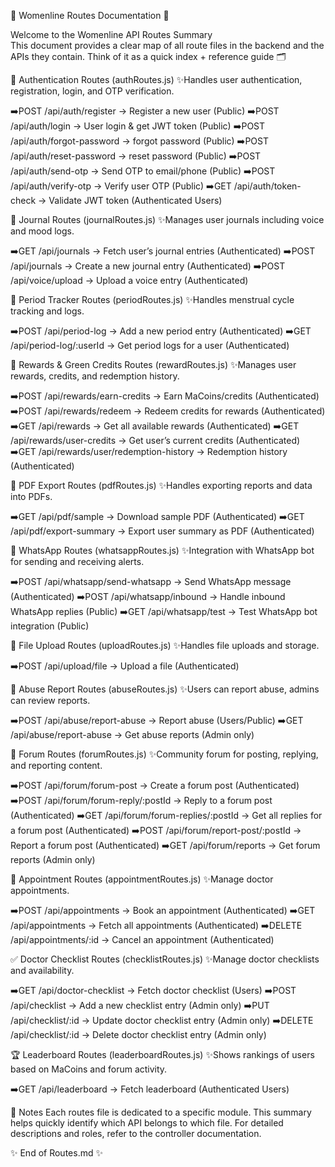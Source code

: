 🌸 Womenline Routes Documentation 🌸

Welcome to the Womenline API Routes Summary     
This document provides a clear map of all route files in the backend and the APIs they contain.
Think of it as a quick index + reference guide 🗂️

🔐 Authentication Routes (authRoutes.js)
✨Handles user authentication, registration, login, and OTP verification.

➡️POST /api/auth/register → Register a new user (Public)
➡️POST /api/auth/login → User login & get JWT token (Public)
➡️POST /api/auth/forgot-password → forgot password (Public)
➡️POST /api/auth/reset-password → reset password (Public) 
➡️POST /api/auth/send-otp → Send OTP to email/phone (Public)
➡️POST /api/auth/verify-otp → Verify user OTP (Public)
➡️GET /api/auth/token-check → Validate JWT token (Authenticated Users)


📔 Journal Routes (journalRoutes.js)
✨Manages user journals including voice and mood logs.

➡️GET /api/journals → Fetch user’s journal entries (Authenticated)
➡️POST /api/journals → Create a new journal entry (Authenticated)
➡️POST /api/voice/upload → Upload a voice entry (Authenticated)


🌸 Period Tracker Routes (periodRoutes.js)
✨Handles menstrual cycle tracking and logs.

➡️POST /api/period-log → Add a new period entry (Authenticated)
➡️GET /api/period-log/:userId → Get period logs for a user (Authenticated)


🎁 Rewards & Green Credits Routes (rewardRoutes.js)
✨Manages user rewards, credits, and redemption history.

➡️POST /api/rewards/earn-credits → Earn MaCoins/credits (Authenticated)
➡️POST /api/rewards/redeem → Redeem credits for rewards (Authenticated)
➡️GET /api/rewards → Get all available rewards (Authenticated)
➡️GET /api/rewards/user-credits → Get user’s current credits (Authenticated)
➡️GET /api/rewards/user/redemption-history → Redemption history (Authenticated)


📑 PDF Export Routes (pdfRoutes.js)
✨Handles exporting reports and data into PDFs.

➡️GET /api/pdf/sample → Download sample PDF (Authenticated)
➡️GET /api/pdf/export-summary → Export user summary as PDF (Authenticated)


💬 WhatsApp Routes (whatsappRoutes.js)
✨Integration with WhatsApp bot for sending and receiving alerts.

➡️POST /api/whatsapp/send-whatsapp → Send WhatsApp message (Authenticated)
➡️POST /api/whatsapp/inbound → Handle inbound WhatsApp replies (Public)
➡️GET /api/whatsapp/test → Test WhatsApp bot integration (Public)


📂 File Upload Routes (uploadRoutes.js)
✨Handles file uploads and storage.

➡️POST /api/upload/file → Upload a file (Authenticated)


🚨 Abuse Report Routes (abuseRoutes.js)
✨Users can report abuse, admins can review reports.

➡️POST /api/abuse/report-abuse → Report abuse (Users/Public)
➡️GET /api/abuse/report-abuse → Get abuse reports (Admin only)


📝 Forum Routes (forumRoutes.js)
✨Community forum for posting, replying, and reporting content.

➡️POST /api/forum/forum-post → Create a forum post (Authenticated)
➡️POST /api/forum/forum-reply/:postId → Reply to a forum post (Authenticated)
➡️GET /api/forum/forum-replies/:postId → Get all replies for a forum post (Authenticated)
➡️POST /api/forum/report-post/:postId → Report a forum post (Authenticated)
➡️GET /api/forum/reports → Get forum reports (Admin only)


📅 Appointment Routes (appointmentRoutes.js)
✨Manage doctor appointments.

➡️POST /api/appointments → Book an appointment (Authenticated)
➡️GET /api/appointments → Fetch all appointments (Authenticated)
➡️DELETE /api/appointments/:id → Cancel an appointment (Authenticated)


✅ Doctor Checklist Routes (checklistRoutes.js)
✨Manage doctor checklists and availability.

➡️GET /api/doctor-checklist → Fetch doctor checklist (Users)
➡️POST /api/checklist → Add a new checklist entry (Admin only)
➡️PUT /api/checklist/:id → Update doctor checklist entry (Admin only)
➡️DELETE /api/checklist/:id → Delete doctor checklist entry (Admin only)


🏆 Leaderboard Routes (leaderboardRoutes.js)
✨Shows rankings of users based on MaCoins and forum activity.

➡️GET /api/leaderboard → Fetch leaderboard (Authenticated Users)


📌 Notes
Each routes file is dedicated to a specific module.
This summary helps quickly identify which API belongs to which file.
For detailed descriptions and roles, refer to the controller documentation.

✨ End of Routes.md ✨